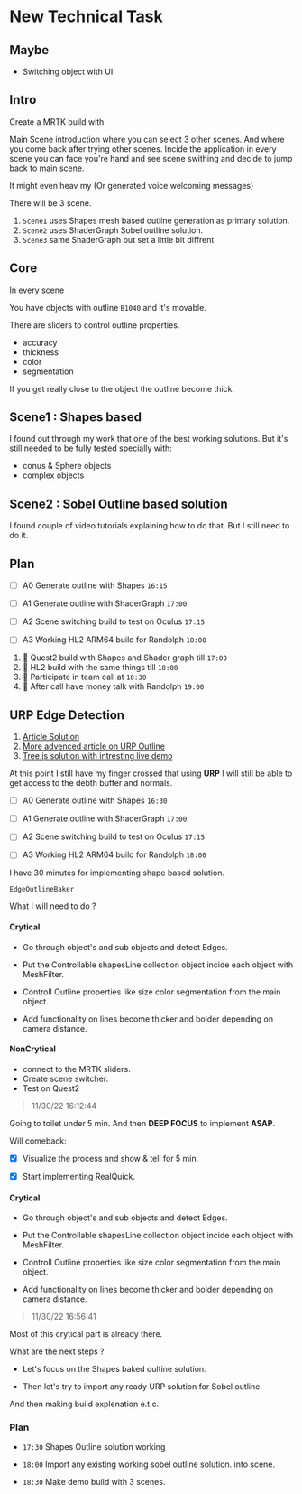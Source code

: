 # New Technical Task

## Maybe

- Switching object with UI.

## Intro

Create a MRTK build with 

Main Scene introduction where you can select 3 other scenes. And where you come back after trying other scenes. Incide the application in every scene you can face you're hand and see scene swithing and decide to jump back to main scene. 

It might even heav my (Or generated voice welcoming messages)

There will be 3 scene. 

1. `Scene1` uses Shapes mesh based outline generation as primary solution.
2. `Scene2` uses ShaderGraph Sobel outline solution.
3. `Scene3` same ShaderGraph but set a little bit diffrent

## Core

In every scene 

You have objects with outline `B1040` and it's movable.


There are sliders to control outline properties.

- accuracy
- thickness
- color 
- segmentation


If you get really close to the object the outline become thick.

## Scene1 : Shapes based

I found out through my work that one of the best working solutions.
But it's still needed to be fully tested specially with:

- conus & Sphere objects
- complex objects

## Scene2 : Sobel Outline based solution

I found couple of video tutorials explaining how to do that. But I still need to do it.


## Plan

- [ ] A0 Generate outline with Shapes `16:15`

- [ ] A1 Generate outline with ShaderGraph `17:00`

- [ ] A2 Scene switching build to test on Oculus `17:15`

- [ ] A3 Working HL2 ARM64 build for Randolph `18:00`


1. 🐸 Quest2 build with Shapes and Shader graph till `17:00`
2. 🐸 HL2 build with the same things till `18:00`
3. 🐸 Participate in team call at `18:30`
4. 🐸 After call have money talk with Randolph `19:00`


## URP Edge Detection

1. [Article Solution](https://alexanderameye.github.io/notes/edge-detection-outlines/)
2. [More advenced article on URP Outline](https://kyriota.com/2022/08/02/Unity_Pixelated_Art_Style_In_URP/)
3. [Tree.js solution with intresting live demo](https://omar-shehata.medium.com/how-to-render-outlines-in-webgl-8253c14724f9)


At this point I still have my finger crossed that using **URP** I will still be able to get access to the debth buffer and normals.


- [ ] A0 Generate outline with Shapes `16:30`

- [ ] A1 Generate outline with ShaderGraph `17:00`

- [ ] A2 Scene switching build to test on Oculus `17:15`

- [ ] A3 Working HL2 ARM64 build for Randolph `18:00`

I have 30 minutes for implementing shape based solution. 

`EdgeOutlineBaker`


What I will need to do ?

#### Crytical

- Go through object's and sub objects and detect Edges.

- Put the Controllable shapesLine collection object incide each object with MeshFilter.

- Controll Outline properties like size color segmentation from the main object.

- Add functionality on lines become thicker and bolder depending on camera distance.

#### NonCrytical 


- connect to the MRTK sliders.
- Create scene switcher. 
- Test on Quest2 



> 11/30/22 16:12:44

Going to toilet under 5 min. And then **DEEP FOCUS** to implement **ASAP**.

Will comeback:

- [x] Visualize the process and show & tell for 5 min.
- [x] Start implementing RealQuick.



#### Crytical

- Go through object's and sub objects and detect Edges.

- Put the Controllable shapesLine collection object incide each object with MeshFilter.

- Controll Outline properties like size color segmentation from the main object.

- Add functionality on lines become thicker and bolder depending on camera distance.


> 11/30/22 16:56:41

Most of this crytical part is already there.

What are the next steps ?

- Let's focus on the Shapes baked oultine solution.

- Then let's try to import any ready URP solution for Sobel outline.

And then making build explenation e.t.c.



### Plan

- `17:30` Shapes Outline solution working
- `18:00` Import any existing working sobel outline solution. into scene.

- `18:30` Make demo build with 3 scenes.

### 
